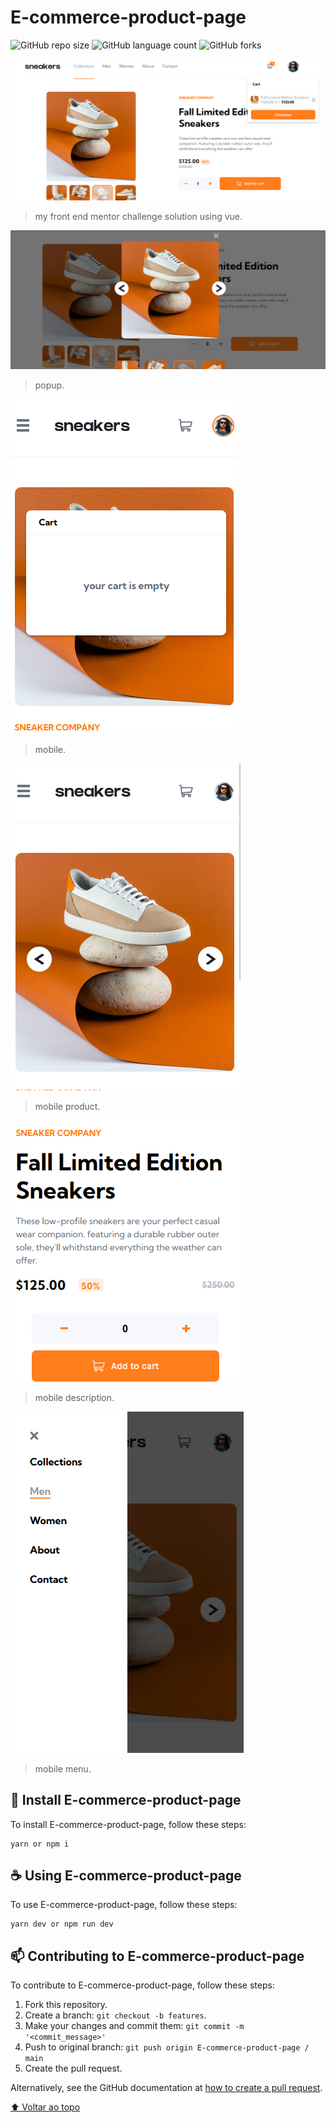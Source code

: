 # E-commerce-product-page

![GitHub repo size](https://img.shields.io/github/repo-size/marcoDmc/E-commerce-product-page?style=for-the-badge)
![GitHub language count](https://img.shields.io/github/languages/count/marcoDmc/E-commerce-product-page?style=for-the-badge)
![GitHub forks](https://img.shields.io/github/forks/marcoDmc/E-commerce-product-page?style=for-the-badge)

<img src="src/assets/desktop.png" alt="exemplo imagem">

> my front end mentor challenge solution using vue.

<img src="src/assets/popup-desktop.png" alt="exemplo imagem">

> popup.

<img src="src/assets/mobile.png" alt="exemplo imagem">

> mobile.

<img src="src/assets/mobile-product.png" alt="exemplo imagem">

> mobile product.

<img src="src/assets/mobile-description.png" alt="exemplo imagem">

> mobile description.

<img src="src/assets/mobile-menu.png" alt="exemplo imagem">

> mobile menu.

## 🚀 Install E-commerce-product-page

To install E-commerce-product-page, follow these steps:

```
yarn or npm i
```

## ☕ Using E-commerce-product-page

To use E-commerce-product-page, follow these steps:

```
yarn dev or npm run dev
```

## 📫 Contributing to E-commerce-product-page

To contribute to E-commerce-product-page, follow these steps:

1. Fork this repository.
2. Create a branch: `git checkout -b features`.
3. Make your changes and commit them: `git commit -m '<commit_message>'`
4. Push to original branch: `git push origin E-commerce-product-page / main`
5. Create the pull request.

Alternatively, see the GitHub documentation at [how to create a pull request](https://help.github.com/en/github/collaborating-with-issues-and-pull-requests/creating-a-pull-request).

[⬆ Voltar ao topo](#E-commerce-product-page)<br>
